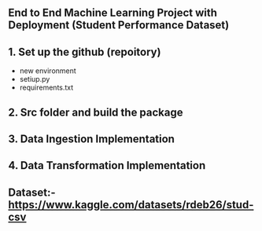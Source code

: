 ## End to End Machine Learning Project with Deployment (Student Performance Dataset)

## 1. Set up the github (repoitory)
- new environment
- setiup.py
- requirements.txt

## 2. Src folder and build the package

## 3. Data Ingestion Implementation

## 4. Data Transformation Implementation 


## Dataset:- https://www.kaggle.com/datasets/rdeb26/stud-csv